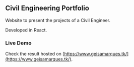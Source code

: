 ## Civil Engineering Portfolio

Website to present the projects of a Civil Engineer.

Developed in React.

### Live Demo

Check the result hosted on [https://www.geisamarques.tk/](https://www.geisamarques.tk/).
